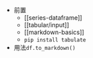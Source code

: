 - 前置
  - [[series-dataframe]]
  - [[tabular/input]]
  - [[markdown-basics]]
  - `pip install tabulate`
- 用法`df.to_markdown()`